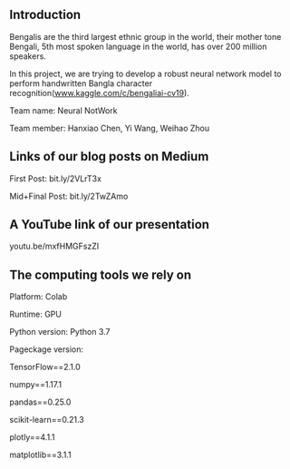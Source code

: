 ## Introduction

Bengalis are the third largest ethnic group in the world, their mother tone Bengali, 5th most spoken language in the world, has over 200 million speakers.

In this project, we are trying to develop a robust neural network model to perform handwritten Bangla character recognition(www.kaggle.com/c/bengaliai-cv19).

Team name: Neural NotWork

Team member: Hanxiao Chen, Yi Wang, Weihao Zhou

## Links of our blog posts on Medium

First Post: bit.ly/2VLrT3x

Mid+Final Post: bit.ly/2TwZAmo

## A YouTube link of our presentation

youtu.be/mxfHMGFszZI

## The computing tools we rely on

Platform: Colab

Runtime: GPU

Python version: Python 3.7

Pageckage version:

TensorFlow==2.1.0

numpy==1.17.1

pandas==0.25.0

scikit-learn==0.21.3

plotly==4.1.1

matplotlib==3.1.1
